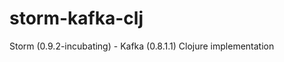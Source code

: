 storm-kafka-clj
===============

Storm (0.9.2-incubating) - Kafka (0.8.1.1)  Clojure implementation
